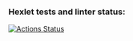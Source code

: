 ### Hexlet tests and linter status:
[![Actions Status](https://github.com/MrMiroLev/qa-engineer-project-85/actions/workflows/hexlet-check.yml/badge.svg)](https://github.com/MrMiroLev/qa-engineer-project-85/actions)